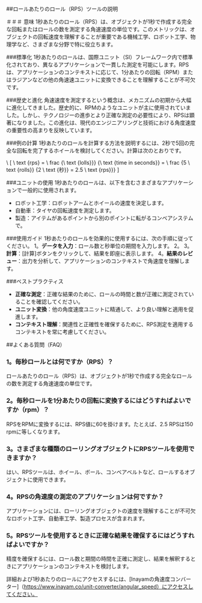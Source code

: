 ##ロールあたりのロール（RPS）ツールの説明

＃＃＃ 意味
1秒あたりのロール（RPS）は、オブジェクトが1秒で作成する完全な回転またはロールの数を測定する角速速度の単位です。このメトリックは、オブジェクトの回転速度を理解することが重要である機械工学、ロボット工学、物理学など、さまざまな分野で特に役立ちます。

###標準化
1秒あたりのロールは、国際ユニット（SI）フレームワーク内で標準化されており、異なるアプリケーションで一貫した測定を可能にします。RPSは、アプリケーションのコンテキストに応じて、1分あたりの回転（RPM）またはラジアンなどの他の角速速ユニットに変換できることを理解することが不可欠です。

###歴史と進化
角速速度を測定するという概念は、メカニズムの初期から大幅に進化してきました。歴史的に、RPMのようなユニットが主に使用されていました。しかし、テクノロジーの進歩とより正確な測定の必要性により、RPSは顕著になりました。この進化は、現代のエンジニアリングと技術における角度速度の重要性の高まりを反映しています。

###例の計算
1秒あたりのロールを計算する方法を説明するには、2秒で5回の完全な回転を完了するホイールを検討してください。計算は次のとおりです。

\ [
\ text {rps} = \ frac {\ text {lolls}}} {\ text {time in seconds}} = \ frac {5 \ text {rolls}} {2 \ text {秒}} = 2.5 \ text {rps}}}
\]

###ユニットの使用
1秒あたりのロールは、以下を含むさまざまなアプリケーションで一般的に使用されます。
- ロボット工学：ロボットアームとホイールの速度を決定します。
- 自動車：タイヤの回転速度を測定します。
- 製造：アイテムがあるポイントから別のポイントに転がるコンベアシステムで。

###使用ガイド
1秒あたりのロールを効果的に使用するには、次の手順に従ってください。
1。**データを入力**：ロール数と秒単位の期間を入力します。
2。
3。**計算**：[計算]ボタンをクリックして、結果を即座に表示します。
4。**結果のレビュー**：出力を分析して、アプリケーションのコンテキストで角速度を理解します。

###ベストプラクティス
-  **正確な測定**：正確な結果のために、ロールの時間と数が正確に測定されていることを確認してください。
-  **ユニット変換**：他の角度速度ユニットに精通して、より良い理解と適用を促進します。
-  **コンテキスト理解**：関連性と正確性を確保するために、RPS測定を適用するコンテキストを常に考慮してください。

##よくある質問（FAQ）

### 1。毎秒ロールとは何ですか（RPS）？
ロールあたりのロール（RPS）は、オブジェクトが1秒で作成する完全なロールの数を測定する角速速度の単位です。

### 2。毎秒ロールを1分あたりの回転に変換するにはどうすればよいですか（rpm）？
RPSをRPMに変換するには、RPS値に60を掛けます。たとえば、2.5 RPSは150 rpmに等しくなります。

### 3。さまざまな種類のローリングオブジェクトにRPSツールを使用できますか？
はい、RPSツールは、ホイール、ボール、コンベアベルトなど、ロールするオブジェクトに使用できます。

### 4。RPSの角速度の測定のアプリケーションは何ですか？
アプリケーションには、ローリングオブジェクトの速度を理解することが不可欠なロボット工学、自動車工学、製造プロセスが含まれます。

### 5。RPSツールを使用するときに正確な結果を確保するにはどうすればよいですか？
精度を確保するには、ロール数と期間の時間を正確に測定し、結果を解釈するときにアプリケーションのコンテキストを検討します。

詳細および1秒あたりのロールにアクセスするには、[Inayamの角速度コンバーター]（https://www.inayam.co/unit-converter/angular_speed）にアクセスしてください。